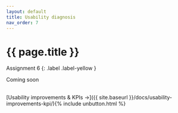 ```yaml
---
layout: default
title: Usability diagnosis
nav_order: 7
---
```


# {{ page.title }}

Assignment 6
{: .label .label-yellow }

Coming soon

<br>
[Usability improvements & KPIs →]({{ site.baseurl }}/docs/usability-improvements-kpi/){% include unbutton.html %}